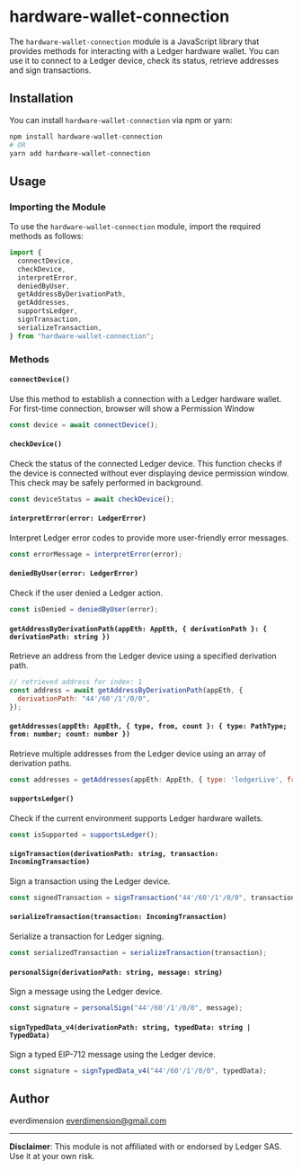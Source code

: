 # hardware-wallet-connection

The `hardware-wallet-connection` module is a JavaScript library that provides methods for interacting with a Ledger hardware wallet. You can use it to connect to a Ledger device, check its status, retrieve addresses and sign transactions.

## Installation

You can install `hardware-wallet-connection` via npm or yarn:

```bash
npm install hardware-wallet-connection
# OR
yarn add hardware-wallet-connection
```

## Usage

### Importing the Module

To use the `hardware-wallet-connection` module, import the required methods as follows:

```javascript
import {
  connectDevice,
  checkDevice,
  interpretError,
  deniedByUser,
  getAddressByDerivationPath,
  getAddresses,
  supportsLedger,
  signTransaction,
  serializeTransaction,
} from "hardware-wallet-connection";
```

### Methods

#### `connectDevice()`

Use this method to establish a connection with a Ledger hardware wallet.
For first-time connection, browser will show a Permission Window

```javascript
const device = await connectDevice();
```

#### `checkDevice()`

Check the status of the connected Ledger device.
This function checks if the device is connected without ever displaying device permission window. This check may be safely performed in background.

```javascript
const deviceStatus = await checkDevice();
```

#### `interpretError(error: LedgerError)`

Interpret Ledger error codes to provide more user-friendly error messages.

```javascript
const errorMessage = interpretError(error);
```

#### `deniedByUser(error: LedgerError)`

Check if the user denied a Ledger action.

```javascript
const isDenied = deniedByUser(error);
```

#### `getAddressByDerivationPath(appEth: AppEth, { derivationPath }: { derivationPath: string })`

Retrieve an address from the Ledger device using a specified derivation path.

```javascript
// retrieved address for index: 1
const address = await getAddressByDerivationPath(appEth, {
  derivationPath: "44'/60'/1'/0/0",
});
```

#### `getAddresses(appEth: AppEth, { type, from, count }: { type: PathType; from: number; count: number })`

Retrieve multiple addresses from the Ledger device using an array of derivation paths.

```javascript
const addresses = getAddresses(appEth: AppEth, { type: 'ledgerLive', from: 0, count: 5 });
```

#### `supportsLedger()`

Check if the current environment supports Ledger hardware wallets.

```javascript
const isSupported = supportsLedger();
```

#### `signTransaction(derivationPath: string, transaction: IncomingTransaction)`

Sign a transaction using the Ledger device.

```javascript
const signedTransaction = signTransaction("44'/60'/1'/0/0", transaction);
```

#### `serializeTransaction(transaction: IncomingTransaction)`

Serialize a transaction for Ledger signing.

```javascript
const serializedTransaction = serializeTransaction(transaction);
```

#### `personalSign(derivationPath: string, message: string)`

Sign a message using the Ledger device.

```javascript
const signature = personalSign("44'/60'/1'/0/0", message);
```

#### `signTypedData_v4(derivationPath: string, typedData: string | TypedData)`

Sign a typed EIP-712 message using the Ledger device.

```javascript
const signature = signTypedData_v4("44'/60'/1'/0/0", typedData);
```

## Author

everdimension <everdimension@gmail.com>

---

**Disclaimer**: This module is not affiliated with or endorsed by Ledger SAS. Use it at your own risk.
